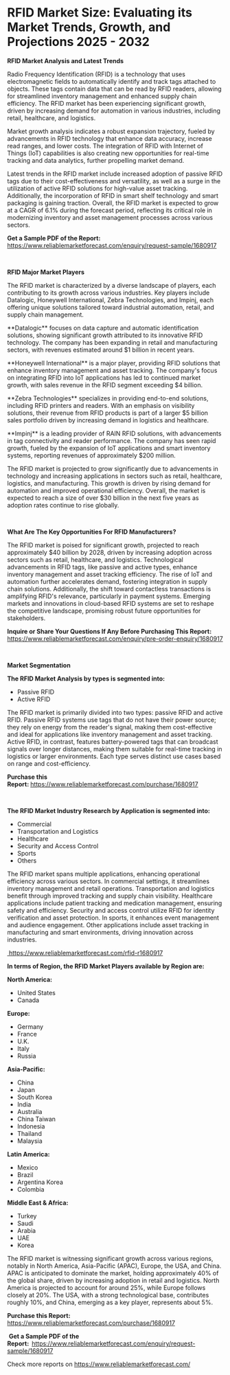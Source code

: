 <p><h1>RFID Market Size: Evaluating its Market Trends, Growth, and Projections 2025 - 2032</h1></p><p><strong>RFID Market Analysis and Latest Trends</strong></p>
<p><p>Radio Frequency Identification (RFID) is a technology that uses electromagnetic fields to automatically identify and track tags attached to objects. These tags contain data that can be read by RFID readers, allowing for streamlined inventory management and enhanced supply chain efficiency. The RFID market has been experiencing significant growth, driven by increasing demand for automation in various industries, including retail, healthcare, and logistics.</p><p>Market growth analysis indicates a robust expansion trajectory, fueled by advancements in RFID technology that enhance data accuracy, increase read ranges, and lower costs. The integration of RFID with Internet of Things (IoT) capabilities is also creating new opportunities for real-time tracking and data analytics, further propelling market demand.</p><p>Latest trends in the RFID market include increased adoption of passive RFID tags due to their cost-effectiveness and versatility, as well as a surge in the utilization of active RFID solutions for high-value asset tracking. Additionally, the incorporation of RFID in smart shelf technology and smart packaging is gaining traction. Overall, the RFID market is expected to grow at a CAGR of 6.1% during the forecast period, reflecting its critical role in modernizing inventory and asset management processes across various sectors.</p></p>
<p><strong>Get a Sample PDF of the Report:&nbsp;</strong> <a href="https://www.reliablemarketforecast.com/enquiry/request-sample/1680917?utm_campaign=2324&utm_medium=2&utm_source=Github&utm_content=ia&utm_term=10032025&utm_id=rfid">https://www.reliablemarketforecast.com/enquiry/request-sample/1680917</a></p>
<p>&nbsp;</p>
<p><strong>RFID Major Market Players</strong></p>
<p><p>The RFID market is characterized by a diverse landscape of players, each contributing to its growth across various industries. Key players include Datalogic, Honeywell International, Zebra Technologies, and Impinj, each offering unique solutions tailored toward industrial automation, retail, and supply chain management.</p><p>**Datalogic** focuses on data capture and automatic identification solutions, showing significant growth attributed to its innovative RFID technology. The company has been expanding in retail and manufacturing sectors, with revenues estimated around $1 billion in recent years.</p><p>**Honeywell International** is a major player, providing RFID solutions that enhance inventory management and asset tracking. The company's focus on integrating RFID into IoT applications has led to continued market growth, with sales revenue in the RFID segment exceeding $4 billion.</p><p>**Zebra Technologies** specializes in providing end-to-end solutions, including RFID printers and readers. With an emphasis on visibility solutions, their revenue from RFID products is part of a larger $5 billion sales portfolio driven by increasing demand in logistics and healthcare.</p><p>**Impinj** is a leading provider of RAIN RFID solutions, with advancements in tag connectivity and reader performance. The company has seen rapid growth, fueled by the expansion of IoT applications and smart inventory systems, reporting revenues of approximately $200 million.</p><p>The RFID market is projected to grow significantly due to advancements in technology and increasing applications in sectors such as retail, healthcare, logistics, and manufacturing. This growth is driven by rising demand for automation and improved operational efficiency. Overall, the market is expected to reach a size of over $30 billion in the next five years as adoption rates continue to rise globally.</p></p>
<p>&nbsp;</p>
<p><strong>What Are The Key Opportunities For RFID Manufacturers?</strong></p>
<p><p>The RFID market is poised for significant growth, projected to reach approximately $40 billion by 2028, driven by increasing adoption across sectors such as retail, healthcare, and logistics. Technological advancements in RFID tags, like passive and active types, enhance inventory management and asset tracking efficiency. The rise of IoT and automation further accelerates demand, fostering integration in supply chain solutions. Additionally, the shift toward contactless transactions is amplifying RFID's relevance, particularly in payment systems. Emerging markets and innovations in cloud-based RFID systems are set to reshape the competitive landscape, promising robust future opportunities for stakeholders.</p></p>
<p><strong>Inquire or Share Your Questions If Any Before Purchasing This Report:</strong> <a href="https://www.reliablemarketforecast.com/enquiry/pre-order-enquiry/1680917?utm_campaign=2324&utm_medium=2&utm_source=Github&utm_content=ia&utm_term=10032025&utm_id=rfid">https://www.reliablemarketforecast.com/enquiry/pre-order-enquiry/1680917</a></p>
<p>&nbsp;</p>
<p><strong>Market Segmentation</strong></p>
<p><strong>The RFID Market Analysis by types is segmented into:</strong></p>
<p><ul><li>Passive RFID</li><li>Active RFID</li></ul></p>
<p><p>The RFID market is primarily divided into two types: passive RFID and active RFID. Passive RFID systems use tags that do not have their power source; they rely on energy from the reader's signal, making them cost-effective and ideal for applications like inventory management and asset tracking. Active RFID, in contrast, features battery-powered tags that can broadcast signals over longer distances, making them suitable for real-time tracking in logistics or larger environments. Each type serves distinct use cases based on range and cost-efficiency.</p></p>
<p><strong>Purchase this Report:&nbsp;</strong><a href="https://www.reliablemarketforecast.com/purchase/1680917?utm_campaign=2324&utm_medium=2&utm_source=Github&utm_content=ia&utm_term=10032025&utm_id=rfid">https://www.reliablemarketforecast.com/purchase/1680917</a></p>
<p>&nbsp;</p>
<p><strong>The RFID Market Industry Research by Application is segmented into:</strong></p>
<p><ul><li>Commercial</li><li>Transportation and Logistics</li><li>Healthcare</li><li>Security and Access Control</li><li>Sports</li><li>Others</li></ul></p>
<p><p>The RFID market spans multiple applications, enhancing operational efficiency across various sectors. In commercial settings, it streamlines inventory management and retail operations. Transportation and logistics benefit through improved tracking and supply chain visibility. Healthcare applications include patient tracking and medication management, ensuring safety and efficiency. Security and access control utilize RFID for identity verification and asset protection. In sports, it enhances event management and audience engagement. Other applications include asset tracking in manufacturing and smart environments, driving innovation across industries.</p></p>
<p><a href="https://www.reliablemarketforecast.com/rfid-r1680917?utm_campaign=2324&utm_medium=2&utm_source=Github&utm_content=ia&utm_term=10032025&utm_id=rfid">&nbsp;https://www.reliablemarketforecast.com/rfid-r1680917</a></p>
<p><strong>In terms of Region, the RFID Market Players available by Region are:</strong></p>
<p>
    <p> <strong> North America: </strong>
        <ul>
            <li>United States</li>
            <li>Canada</li>
        </ul>
        </p> 
    <p> <strong> Europe: </strong>
        <ul>
            <li>Germany</li>
            <li>France</li>
            <li>U.K.</li>
            <li>Italy</li>
            <li>Russia</li>
        </ul>
        </p> 
    <p> <strong> Asia-Pacific: </strong>
        <ul>
            <li>China</li>
            <li>Japan</li>
            <li>South Korea</li>
            <li>India</li>
            <li>Australia</li>
            <li>China Taiwan</li>
            <li>Indonesia</li>
            <li>Thailand</li>
            <li>Malaysia</li>
        </ul>
        </p> 
    <p> <strong> Latin America: </strong>
        <ul>
            <li>Mexico</li>
            <li>Brazil</li>
            <li>Argentina Korea</li>
            <li>Colombia</li>
        </ul>
        </p> 
    <p> <strong> Middle East & Africa: </strong>
        <ul>
            <li>Turkey</li>
            <li>Saudi</li>
            <li>Arabia</li>
            <li>UAE</li>
            <li>Korea</li>
        </ul>
    </p>
    </p>
<p><p>The RFID market is witnessing significant growth across various regions, notably in North America, Asia-Pacific (APAC), Europe, the USA, and China. APAC is anticipated to dominate the market, holding approximately 40% of the global share, driven by increasing adoption in retail and logistics. North America is projected to account for around 25%, while Europe follows closely at 20%. The USA, with a strong technological base, contributes roughly 10%, and China, emerging as a key player, represents about 5%.</p></p>
<p><strong>Purchase this Report: </strong><a href="https://www.reliablemarketforecast.com/purchase/1680917?utm_campaign=2324&utm_medium=2&utm_source=Github&utm_content=ia&utm_term=10032025&utm_id=rfid">https://www.reliablemarketforecast.com/purchase/1680917</a></p>
<p>&nbsp;<strong>Get a Sample PDF of the Report:&nbsp;&nbsp;</strong><a href="https://www.reliablemarketforecast.com/enquiry/request-sample/1680917?utm_campaign=2324&utm_medium=2&utm_source=Github&utm_content=ia&utm_term=10032025&utm_id=rfid">https://www.reliablemarketforecast.com/enquiry/request-sample/1680917</a></p>
<p><strong></strong></p>
<p>Check more reports on <a href="https://www.reliablemarketforecast.com/?utm_campaign=2324&utm_medium=2&utm_source=Github&utm_content=ia&utm_term=10032025&utm_id=rfid">https://www.reliablemarketforecast.com/</a></p>